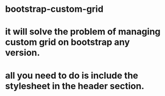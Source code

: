 # bootstrap-custom-grid
# it will solve the problem of managing custom grid on bootstrap any version. 
# all you need to do is include the stylesheet in the header section. 

